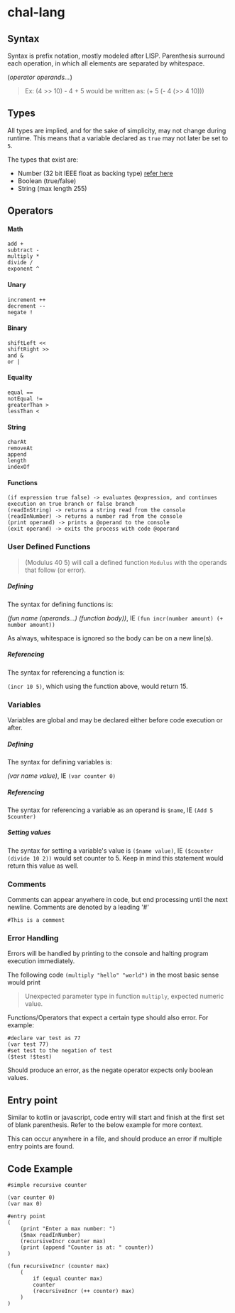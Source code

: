 # chal-lang

## Syntax

Syntax is prefix notation, mostly modeled after LISP. Parenthesis surround each operation, in which all elements are separated by whitespace. 

(_operator_ _operands..._) 
>Ex: (4 >> 10) - 4 + 5 would be written as: (+ 5 (- 4 (>> 4 10)))

## Types

All types are implied, and for the sake of simplicity, may not change during runtime. This means that a variable declared as `true` may not later be set to `5`.

The types that exist are:

- Number (32 bit IEEE float as backing type) [refer here](https://en.wikipedia.org/wiki/Single-precision_floating-point_format)
- Boolean (true/false)
- String (max length 255)

## Operators

#### Math
    add +
    subtract -
    multiply *
    divide / 
    exponent ^
#### Unary
    increment ++
    decrement --
    negate !
#### Binary
    shiftLeft <<
    shiftRight >>
    and &
    or |
#### Equality
    equal ==
    notEqual !=
    greaterThan >
    lessThan <
#### String
    charAt
    removeAt
    append
    length
    indexOf
#### Functions
    (if expression true false) -> evaluates @expression, and continues execution on true branch or false branch
    (readInString) -> returns a string read from the console
    (readInNumber) -> returns a number rad from the console
    (print operand) -> prints a @operand to the console
    (exit operand) -> exits the process with code @operand
### User Defined Functions
>(Modulus 40 5) will call a defined function `Modulus` with the operands that follow (or error).
##### Defining
The syntax for defining functions is:

_(fun name (operands...) (function body))_, IE `(fun incr(number amount) (+ number amount))`

As always, whitespace is ignored so the body can be on a new line(s).
##### Referencing
The syntax for referencing a function is:

`(incr 10 5)`, which using the function above, would return 15.
### Variables
Variables are global and may be declared either before code execution or after. 

##### Defining
The syntax for defining variables is:

_(var name value)_, IE `(var counter 0)`
##### Referencing
The syntax for referencing a variable as an operand is `$name`, IE `(Add 5 $counter)`
##### Setting values
The syntax for setting a variable's value is `($name value)`, IE `($counter (divide 10 2))` would set counter to 5. Keep in mind this statement would return this value as well.
### Comments
Comments can appear anywhere in code, but end processing until the next newline. Comments are denoted by a leading '#'

```#This is a comment```
### Error Handling
Errors will be handled by printing to the console and halting program execution immediately.

The following code ```(multiply "hello" "world")``` in the most basic sense would print
>Unexpected parameter type in function `multiply`, expected numeric value.

Functions/Operators that expect a certain type should also error. For example:
    
    #declare var test as 77
    (var test 77)
    #set test to the negation of test
    ($test !$test)

Should produce an error, as the negate operator expects only boolean values. 


## Entry point
Similar to kotlin or javascript, code entry will start and finish at the first set of blank parenthesis. Refer to the below example for more context.

This can occur anywhere in a file, and should produce an error if multiple entry points are found.


## Code Example
```
#simple recursive counter

(var counter 0)
(var max 0)

#entry point
(
    (print "Enter a max number: ")
    ($max readInNumber)
    (recursiveIncr counter max)
    (print (append "Counter is at: " counter))
)

(fun recursiveIncr (counter max)
    (
        if (equal counter max) 
        counter
        (recursiveIncr (++ counter) max)
    )
)
```
